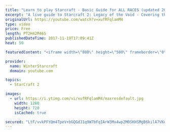 ```yaml
---
title: "Learn to play Starcraft - Basic Guide for ALL RACES (updated 2017)"
excerpt: "A live guide to Starcraft 2: Legacy of the Void - Covering the basics and build orders for all of the races, and covering the important decisions to be made early in the game.  Not a step by step guide but a demonstration once you have the very basics of the units and races!"
originalUrl: https://youtube.com/watch?v=xufRFqlamM4
type: video
price: Free
length: PT2H42M46S
publishedDateTime: 2017-11-19T17:09:41Z
heat: 50

featuredContent: "<iframe width=\"800\" height=\"500\" frameborder=\"0\" src=\"https://www.youtube.com/embed/xufRFqlamM4\" allow=\"accelerometer; autoplay; encrypted-media; gyroscope; picture-in-picture\" allowfullscreen></iframe>"

provider:
  name: WinterStarcraft
  domain: youtube.com

topics:
  - StarCraft 2

images:
  - url: https://i.ytimg.com/vi/xufRFqlamM4/maxresdefault.jpg
    width: 1280
    height: 720
    isCached: true

secured: "LtF/vvkPFYQm4TpeV+bGQGdJ1q9W7bFqIArW3Mx4wp2M0SKHSMgB6kilA7VKoMjUGr4OsXlLuezNX9KPASklVoUR5gjMp5wJgoDyt0MK6DssR7S43rBk2Pk4WoE0qYpkdk2gClDxmCedo3es7MKOopIzcN2xgk2h2suwLpaOqiaL/3oviQqpXp4bLflzMHbkCFUITHZzpT0gFsZBtsd9YvaHggUQJ0X5wvQpyQfzFsKtoiTFRvUq4X3owyIqmkglwWyCMzfZP4LmKDDoVUhvhD+sb3/at+LtkhdoR8447iMh5bvHcVNnzej9AV1e6NyMIgOi69IgiDhWtKrX8T+UAeek+J3GFYfecBYDYsOnYyz13IS3wU/HdTwpgouZe8kJ8xCc02/QQRfRyiU9Fub6uqa++BSztgKmZoz/MlrtC4RMLEwmIG2vJnp2WihSfzgl;/GAJvWrSso49ZeFvhXNU2g=="
---
```


